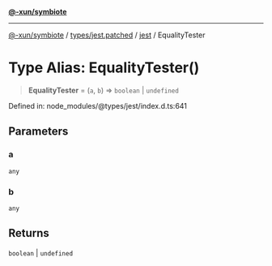 [**@-xun/symbiote**](../../../../../README.md)

***

[@-xun/symbiote](../../../../../README.md) / [types/jest.patched](../../../README.md) / [jest](../README.md) / EqualityTester

# Type Alias: EqualityTester()

> **EqualityTester** = (`a`, `b`) => `boolean` \| `undefined`

Defined in: node\_modules/@types/jest/index.d.ts:641

## Parameters

### a

`any`

### b

`any`

## Returns

`boolean` \| `undefined`
